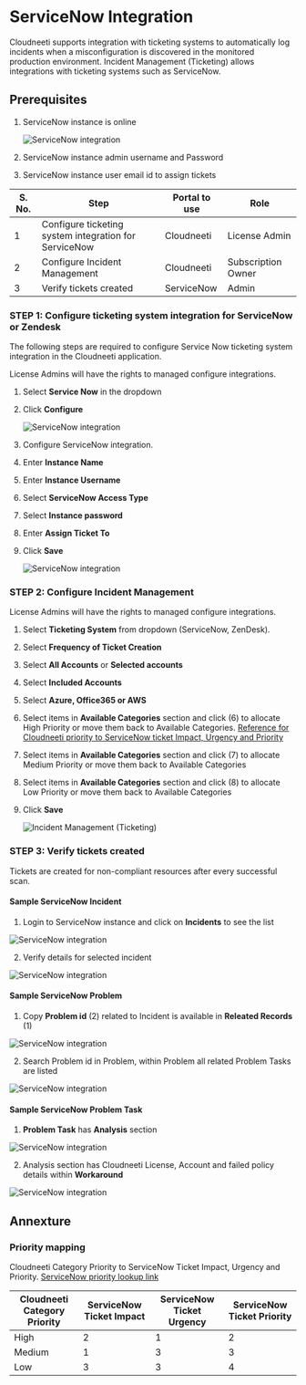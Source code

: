 ServiceNow Integration
===============================
Cloudneeti supports integration with ticketing systems to automatically log incidents when a misconfiguration is discovered in the monitored production environment. Incident Management (Ticketing) allows integrations with ticketing systems such as ServiceNow.

## Prerequisites

1. ServiceNow instance is online

    ![ServiceNow integration](.././images/administratorGuide/servicenowInstanceOnline.png#thumbnail)

2. ServiceNow instance admin username and Password

3. ServiceNow instance user email id to assign tickets


| S. No. | Step                                   | Portal to use     | Role                    |
|--------|------------------------------------|-------------------|-------------------------|
| 1      | Configure ticketing system integration for ServiceNow     | Cloudneeti   | License Admin  |
| 2      | Configure Incident Management                            | Cloudneeti   | Subscription Owner  |
| 3      | Verify tickets created | ServiceNow    | Admin      |


### STEP 1: Configure ticketing system integration for ServiceNow or Zendesk
The following steps are required to configure Service Now ticketing system integration in the
Cloudneeti application.

License Admins will have the rights to managed configure integrations.

1.  Select **Service Now** in the dropdown

2.  Click **Configure**

    ![ServiceNow integration](.././images/administratorGuide/ServiceNow.png#thumbnail)

3. Configure ServiceNow integration.

4.  Enter **Instance Name**

5.  Enter **Instance Username**

6.  Select **ServiceNow Access Type**

7.  Select **Instance password**

8.  Enter **Assign Ticket To**

9.  Click **Save**

    ![ServiceNow integration](.././images/administratorGuide/ServiceNow2.png#thumbnail)


### STEP 2: Configure Incident Management

License Admins will have the rights to managed configure integrations.

1.  Select **Ticketing System** from dropdown (ServiceNow, ZenDesk).

2.  Select **Frequency of Ticket Creation**

3.  Select **All Accounts** or **Selected accounts**

4.  Select **Included Accounts**

5.  Select **Azure, Office365 or AWS**

6.  Select items in **Available Categories** section and click (6) to allocate
    High Priority or move them back to Available Categories. [Reference for Cloudneeti priority to ServiceNow ticket Impact, Urgency and Priority](../../administratorGuide/serviceNowIntegration/#priority-mapping)

7.  Select items in **Available Categories** section and click (7) to allocate
    Medium Priority or move them back to Available Categories

8.  Select items in **Available Categories** section and click (8) to allocate
    Low Priority or move them back to Available Categories

9.  Click **Save**
    
    ![Incident Management (Ticketing)](.././images/administratorGuide/Incident_Management_Ticketing.png#thumbnail)


### STEP 3: Verify tickets created
Tickets are created for non-compliant resources after every successful scan.

#### Sample ServiceNow Incident

1. Login to ServiceNow instance and click on **Incidents** to see the list

![ServiceNow integration](.././images/administratorGuide/ServiceNow_IncidentList.png#thumbnail)

2. Verify details for selected incident

![ServiceNow integration](.././images/administratorGuide/ServiceNow_Incident.png#thumbnail)

#### Sample ServiceNow Problem

1. Copy **Problem id** (2) related to Incident is available in **Releated Records** (1)

![ServiceNow integration](.././images/administratorGuide/ServiceNow_Incident_RelatedProblems.png#thumbnail)

2. Search Problem id in Problem, within Problem all related Problem Tasks are listed

![ServiceNow integration](.././images/administratorGuide/ServiceNowProblem.png#thumbnail)


#### Sample ServiceNow Problem Task

1. **Problem Task** has **Analysis** section

![ServiceNow integration](.././images/administratorGuide/ServiceNow_ProblemTask_Analysis.png#thumbnail)

2. Analysis section has Cloudneeti License, Account and failed policy details within **Workaround**

![ServiceNow integration](.././images/administratorGuide/ServiceNow_ProblemTask_LicenseDetails.png#thumbnail)



## Annexture


### Priority mapping

Cloudneeti Category Priority to ServiceNow Ticket Impact, Urgency and Priority. [ServiceNow priority lookup link](https://docs.servicenow.com/bundle/newyork-it-service-management/page/product/incident-management/task/def-prio-lookup-rules.html) 

| **Cloudneeti Category Priority** | **ServiceNow Ticket Impact** | **ServiceNow Ticket Urgency** | **ServiceNow Ticket Priority** |
|-----------------------------------------------|------------------------------|-------------------------------|--------------------------------|
| High                                          | 2                            | 1                             | 2                              |
| Medium                                        | 1                            | 3                             | 3                              |
| Low                                           | 3                            | 3                             | 4                              |
